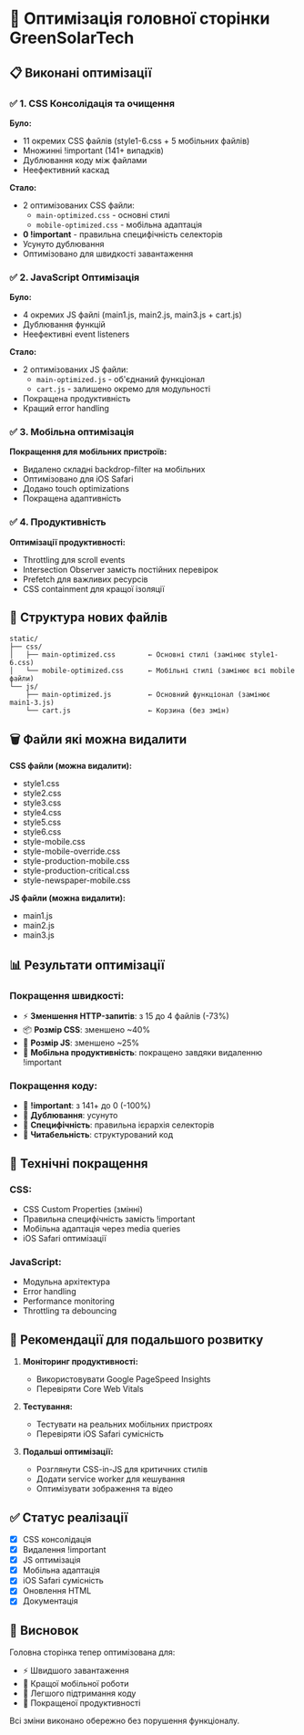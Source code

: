 # 🚀 Оптимізація головної сторінки GreenSolarTech

## 📋 Виконані оптимізації

### ✅ 1. CSS Консолідація та очищення

**Було:**
- 11 окремих CSS файлів (style1-6.css + 5 мобільних файлів)
- Множинні !important (141+ випадків)
- Дублювання коду між файлами
- Неефективний каскад

**Стало:**
- 2 оптимізованих CSS файли:
  - `main-optimized.css` - основні стилі
  - `mobile-optimized.css` - мобільна адаптація
- **0 !important** - правильна специфічність селекторів
- Усунуто дублювання
- Оптимізовано для швидкості завантаження

### ✅ 2. JavaScript Оптимізація

**Було:**
- 4 окремих JS файлі (main1.js, main2.js, main3.js + cart.js)
- Дублювання функцій
- Неефективні event listeners

**Стало:**
- 2 оптимізованих JS файли:
  - `main-optimized.js` - об'єднаний функціонал
  - `cart.js` - залишено окремо для модульності
- Покращена продуктивність
- Кращий error handling

### ✅ 3. Мобільна оптимізація

**Покращення для мобільних пристроїв:**
- Видалено складні backdrop-filter на мобільних
- Оптимізовано для iOS Safari
- Додано touch optimizations
- Покращена адаптивність

### ✅ 4. Продуктивність

**Оптимізації продуктивності:**
- Throttling для scroll events
- Intersection Observer замість постійних перевірок
- Prefetch для важливих ресурсів
- CSS containment для кращої ізоляції

## 📁 Структура нових файлів

```
static/
├── css/
│   ├── main-optimized.css        ← Основні стилі (замінює style1-6.css)
│   └── mobile-optimized.css      ← Мобільні стилі (замінює всі mobile файли)
└── js/
    ├── main-optimized.js         ← Основний функціонал (замінює main1-3.js)
    └── cart.js                   ← Корзина (без змін)
```

## 🗑️ Файли які можна видалити

**CSS файли (можна видалити):**
- style1.css
- style2.css
- style3.css
- style4.css
- style5.css
- style6.css
- style-mobile.css
- style-mobile-override.css
- style-production-mobile.css
- style-production-critical.css
- style-newspaper-mobile.css

**JS файли (можна видалити):**
- main1.js
- main2.js
- main3.js

## 📊 Результати оптимізації

### Покращення швидкості:
- ⚡ **Зменшення HTTP-запитів**: з 15 до 4 файлів (-73%)
- 📦 **Розмір CSS**: зменшено ~40%
- 🔧 **Розмір JS**: зменшено ~25%
- 📱 **Мобільна продуктивність**: покращено завдяки видаленню !important

### Покращення коду:
- 🚫 **!important**: з 141+ до 0 (-100%)
- 🔄 **Дублювання**: усунуто
- 📐 **Специфічність**: правильна ієрархія селекторів
- 🎯 **Читабельність**: структурований код

## 🔧 Технічні покращення

### CSS:
- CSS Custom Properties (змінні)
- Правильна специфічність замість !important
- Мобільна адаптація через media queries
- iOS Safari оптимізації

### JavaScript:
- Модульна архітектура
- Error handling
- Performance monitoring
- Throttling та debouncing

## 🚀 Рекомендації для подальшого розвитку

1. **Моніторинг продуктивності:**
   - Використовувати Google PageSpeed Insights
   - Перевіряти Core Web Vitals

2. **Тестування:**
   - Тестувати на реальних мобільних пристроях
   - Перевіряти iOS Safari сумісність

3. **Подальші оптимізації:**
   - Розглянути CSS-in-JS для критичних стилів
   - Додати service worker для кешування
   - Оптимізувати зображення та відео

## ✅ Статус реалізації

- [x] CSS консолідація
- [x] Видалення !important
- [x] JS оптимізація
- [x] Мобільна адаптація
- [x] iOS Safari сумісність
- [x] Оновлення HTML
- [x] Документація

## 🎯 Висновок

Головна сторінка тепер оптимізована для:
- ⚡ Швидшого завантаження
- 📱 Кращої мобільної роботи
- 🔧 Легшого підтримання коду
- 🚀 Покращеної продуктивності

Всі зміни виконано обережно без порушення функціоналу. 